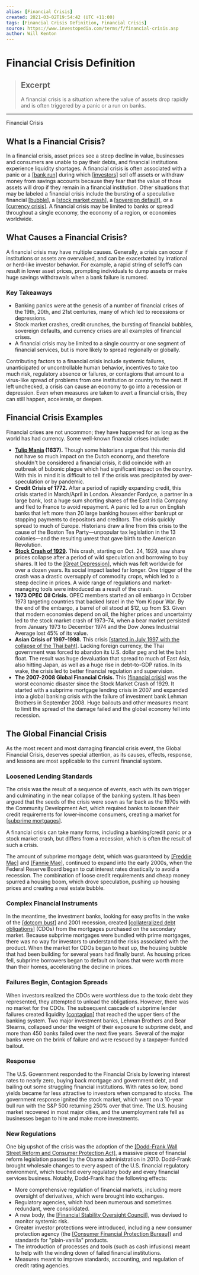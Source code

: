 ```yaml
---
alias: [Financial Crisis]
created: 2021-03-02T19:54:42 (UTC +11:00)
tags: [Financial Crisis Definition, Financial Crisis]
source: https://www.investopedia.com/terms/f/financial-crisis.asp
author: Will Kenton
---
```


# Financial Crisis Definition

> ## Excerpt
> A financial crisis is a situation where the value of assets drop rapidly and is often triggered by a panic or a run on banks.

---

Financial Crisis
## What Is a Financial Crisis?

In a financial crisis, asset prices see a steep decline in value, businesses and consumers are unable to pay their debts, and financial institutions experience liquidity shortages. A financial crisis is often associated with a panic or a [[bank run]](https://www.investopedia.com/terms/b/bankrun.asp) during which [[investors]](https://www.investopedia.com/financial-edge/0411/5-investors-that-are-both-rich-and-smart.aspx) sell off assets or withdraw money from savings accounts because they fear that the value of those assets will drop if they remain in a financial institution. Other situations that may be labeled a financial crisis include the bursting of a speculative financial [[bubble]](https://www.investopedia.com/terms/b/bubble.asp), a [[stock market crash]](https://www.investopedia.com/terms/s/stock-market-crash.asp), a [[sovereign default]](https://www.investopedia.com/terms/s/sovereign-default.asp), or a [[currency crisis]](https://www.investopedia.com/articles/economics/08/currency-crises.asp). A financial crisis may be limited to banks or spread throughout a single economy, the economy of a region, or economies worldwide.

## What Causes a Financial Crisis?

A financial crisis may have multiple causes. Generally, a crisis can occur if institutions or assets are overvalued, and can be exacerbated by irrational or herd-like investor behavior. For example, a rapid string of selloffs can result in lower asset prices, prompting individuals to dump assets or make huge savings withdrawals when a bank failure is rumored.

### Key Takeaways

-   Banking panics were at the genesis of a number of financial crises of the 19th, 20th, and 21st centuries, many of which led to recessions or depressions.
-   Stock market crashes, credit crunches, the bursting of financial bubbles, sovereign defaults, and currency crises are all examples of financial crises.
-   A financial crisis may be limited to a single country or one segment of financial services, but is more likely to spread regionally or globally.

Contributing factors to a financial crisis include systemic failures, unanticipated or uncontrollable human behavior, incentives to take too much risk, regulatory absence or failures, or contagions that amount to a virus-like spread of problems from one institution or country to the next. If left unchecked, a crisis can cause an economy to go into a recession or depression. Even when measures are taken to avert a financial crisis, they can still happen, accelerate, or deepen.

## Financial Crisis Examples

Financial crises are not uncommon; they have happened for as long as the world has had currency. Some well-known financial crises include:

-   **[Tulip Mania](https://www.investopedia.com/terms/d/dutch_tulip_bulb_market_bubble.asp) (1637).** Though some historians argue that this mania did not have so much impact on the Dutch economy, and therefore shouldn't be considered a financial crisis, it did coincide with an outbreak of bubonic plague which had significant impact on the country. With this in mind it is difficult to tell if the crisis was precipitated by over-speculation or by pandemic.
-   **Credit Crisis of 1772.** After a period of rapidly expanding credit, this crisis started in March/April in London. Alexander Fordyce, a partner in a large bank, lost a huge sum shorting shares of the East India Company and fled to France to avoid repayment. A panic led to a run on English banks that left more than 20 large banking houses either bankrupt or stopping payments to depositors and creditors. The crisis quickly spread to much of Europe. Historians draw a line from this crisis to the cause of the Boston Tea Party—unpopular tax legislation in the 13 colonies—and the resulting unrest that gave birth to the American Revolution.
-   **[Stock Crash of 1929](https://www.investopedia.com/terms/s/stock-market-crash-1929.asp).** This crash, starting on Oct. 24, 1929, saw share prices collapse after a period of wild speculation and borrowing to buy shares. It led to the [[Great Depression]](https://www.investopedia.com/terms/g/great_depression.asp), which was felt worldwide for over a dozen years. Its social impact lasted far longer. One trigger of the crash was a drastic oversupply of commodity crops, which led to a steep decline in prices. A wide range of regulations and market-managing tools were introduced as a result of the crash.
-   **1973 OPEC Oil Crisis.** OPEC members started an oil embargo in October 1973 targeting countries that backed Israel in the Yom Kippur War. By the end of the embargo, a barrel of oil stood at $12, up from $3. Given that modern economies depend on oil, the higher prices and uncertainty led to the stock market crash of 1973–74, when a bear market persisted from January 1973 to December 1974 and the Dow Jones Industrial Average lost 45% of its value.
-   **Asian Crisis of 1997–1998.** This crisis [[started in July 1997 with the collapse of the Thai baht]](https://www.investopedia.com/terms/a/asian-financial-crisis.asp). Lacking foreign currency, the Thai government was forced to abandon its U.S. dollar peg and let the baht float. The result was huge devaluation that spread to much of East Asia, also hitting Japan, as well as a huge rise in debt-to-GDP ratios. In its wake, the crisis led to better financial regulation and supervision.
-   **The 2007-2008 Global Financial Crisis.** This [[financial crisis]](https://www.investopedia.com/terms/c/credit-crisis.asp) was the worst economic disaster since the Stock Market Crash of 1929. It started with a subprime mortgage lending crisis in 2007 and expanded into a global banking crisis with the failure of investment bank Lehman Brothers in September 2008. Huge bailouts and other measures meant to limit the spread of the damage failed and the global economy fell into recession.

## The Global Financial Crisis

As the most recent and most damaging financial crisis event, the Global Financial Crisis, deserves special attention, as its causes, effects, response, and lessons are most applicable to the current financial system.

### Loosened Lending Standards

The crisis was the result of a sequence of events, each with its own trigger and culminating in the near collapse of the banking system. It has been argued that the seeds of the crisis were sown as far back as the 1970s with the Community Development Act, which required banks to loosen their credit requirements for lower-income consumers, creating a market for [[subprime mortgages]](https://www.investopedia.com/terms/s/subprime_mortgage.asp).

A financial crisis can take many forms, including a banking/credit panic or a stock market crash, but differs from a recession, which is often the result of such a crisis.

The amount of subprime mortgage debt, which was guaranteed by [[Freddie Mac]](https://www.investopedia.com/terms/f/freddiemac.asp) and [[Fannie Mae]](https://www.investopedia.com/mortgage/fannie-mae-loans/), continued to expand into the early 2000s, when the Federal Reserve Board began to cut interest rates drastically to avoid a recession. The combination of loose credit requirements and cheap money spurred a housing boom, which drove speculation, pushing up housing prices and creating a real estate bubble.

### Complex Financial Instruments

In the meantime, the investment banks, looking for easy profits in the wake of the [[dotcom bust]](https://www.investopedia.com/terms/d/dotcom-bubble.asp) and 2001 recession, created [[collateralized debt obligations]](https://www.investopedia.com/terms/c/cdo.asp) (CDOs) from the mortgages purchased on the secondary market. Because subprime mortgages were bundled with prime mortgages, there was no way for investors to understand the risks associated with the product. When the market for CDOs began to heat up, the housing bubble that had been building for several years had finally burst. As housing prices fell, subprime borrowers began to default on loans that were worth more than their homes, accelerating the decline in prices.

### Failures Begin, Contagion Spreads

When investors realized the CDOs were worthless due to the toxic debt they represented, they attempted to unload the obligations. However, there was no market for the CDOs. The subsequent cascade of subprime lender failures created liquidity [[contagion]](https://www.investopedia.com/terms/c/contagion.asp) that reached the upper tiers of the banking system. Two major investment banks, Lehman Brothers and Bear Stearns, collapsed under the weight of their exposure to subprime debt, and more than 450 banks failed over the next five years. Several of the major banks were on the brink of failure and were rescued by a taxpayer-funded bailout.

### Response

The U.S. Government responded to the Financial Crisis by lowering interest rates to nearly zero, buying back mortgage and government debt, and bailing out some struggling financial institutions. With rates so low, bond yields became far less attractive to investors when compared to stocks. The government response ignited the stock market, which went on a 10-year bull run with the S&P 500 returning 250% over that time. The U.S. housing market recovered in most major cities, and the unemployment rate fell as businesses began to hire and make more investments.

### New Regulations

One big upshot of the crisis was the adoption of the [[Dodd-Frank Wall Street Reform and Consumer Protection Act]](https://www.investopedia.com/terms/d/dodd-frank-financial-regulatory-reform-bill.asp), a massive piece of financial reform legislation passed by the Obama administration in 2010. Dodd-Frank brought wholesale changes to every aspect of the U.S. financial regulatory environment, which touched every regulatory body and every financial services business. Notably, Dodd-Frank had the following effects:

-   More comprehensive regulation of financial markets, including more oversight of derivatives, which were brought into exchanges.
-   Regulatory agencies, which had been numerous and sometimes redundant, were consolidated.
-   A new body, the [[Financial Stability Oversight Council]](https://www.investopedia.com/terms/f/financial-stability-oversight-council.asp), was devised to monitor systemic risk.
-   Greater investor protections were introduced, including a new consumer protection agency (the [[Consumer Financial Protection Bureau]](https://www.investopedia.com/terms/c/consumer-financial-protection-bureau-cfpb.asp)) and standards for "plain-vanilla" products.
-   The introduction of processes and tools (such as cash infusions) meant to help with the winding down of failed financial institutions.
-   Measures meant to improve standards, accounting, and regulation of credit rating agencies.
